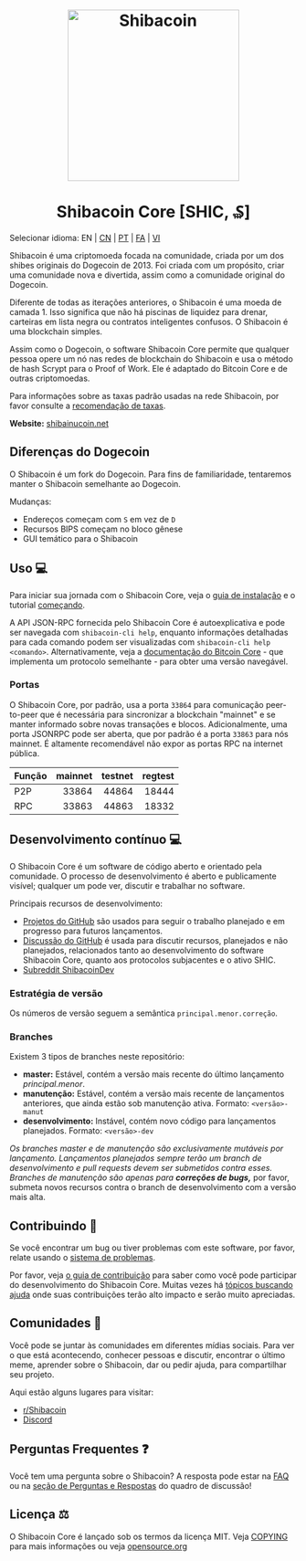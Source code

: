 <h1 align="center">
<img src="https://i.imgur.com/j6X1XyF.png" alt="Shibacoin" width="300"/>
<br/><br/>
Shibacoin Core [SHIC, ₷]  
</h1>

Selecionar idioma: EN | [CN](./README_zh_CN.md) | [PT](./README_pt_BR.md) | [FA](./README_fa_IR.md) | [VI](./README_vi_VN.md)

Shibacoin é uma criptomoeda focada na comunidade, criada por um dos shibes originais do Dogecoin de 2013. Foi criada com um propósito, criar uma comunidade nova e divertida, assim como a comunidade original do Dogecoin.

Diferente de todas as iterações anteriores, o Shibacoin é uma moeda de camada 1. Isso significa que não há piscinas de liquidez para drenar, carteiras em lista negra ou contratos inteligentes confusos. O Shibacoin é uma blockchain simples.

Assim como o Dogecoin, o software Shibacoin Core permite que qualquer pessoa opere um nó nas redes de blockchain do Shibacoin e usa o método de hash Scrypt para o Proof of Work. Ele é adaptado do Bitcoin Core e de outras criptomoedas.

Para informações sobre as taxas padrão usadas na rede Shibacoin, por favor consulte a [recomendação de taxas](doc/fee-recommendation.md).

**Website:** [shibainucoin.net](https://shibainucoin.net)

## Diferenças do Dogecoin

O Shibacoin é um fork do Dogecoin. Para fins de familiaridade, tentaremos manter o Shibacoin semelhante ao Dogecoin.

Mudanças:

* Endereços começam com `S` em vez de `D`
* Recursos BIPS começam no bloco gênese
* GUI temático para o Shibacoin

## Uso 💻

Para iniciar sua jornada com o Shibacoin Core, veja o [guia de instalação](INSTALL.md) e o tutorial [começando](doc/getting-started.md).

A API JSON-RPC fornecida pelo Shibacoin Core é autoexplicativa e pode ser navegada com `shibacoin-cli help`, enquanto informações detalhadas para cada comando podem ser visualizadas com `shibacoin-cli help <comando>`. Alternativamente, veja a [documentação do Bitcoin Core](https://developer.bitcoin.org/reference/rpc/) - que implementa um protocolo semelhante - para obter uma versão navegável.

### Portas

O Shibacoin Core, por padrão, usa a porta `33864` para comunicação peer-to-peer que é necessária para sincronizar a blockchain "mainnet" e se manter informado sobre novas transações e blocos. Adicionalmente, uma porta JSONRPC pode ser aberta, que por padrão é a porta `33863` para nós mainnet. É altamente recomendável não expor as portas RPC na internet pública.

| Função | mainnet | testnet | regtest |
| :------- | ------: | ------: | ------: |
| P2P      |   33864 |   44864 |   18444 |
| RPC      |   33863 |   44863 |   18332 |

## Desenvolvimento contínuo 💻

O Shibacoin Core é um software de código aberto e orientado pela comunidade. O processo de desenvolvimento é aberto e publicamente visível; qualquer um pode ver, discutir e trabalhar no software.

Principais recursos de desenvolvimento:

* [Projetos do GitHub](https://github.com/shibacoinppc/shibacoin/projects) são usados para seguir o trabalho planejado e em progresso para futuros lançamentos.
* [Discussão do GitHub](https://github.com/shibacoinppc/shibacoin/discussions) é usada para discutir recursos, planejados e não planejados, relacionados tanto ao desenvolvimento do software Shibacoin Core, quanto aos protocolos subjacentes e o ativo SHIC.  
* [Subreddit ShibacoinDev](https://www.reddit.com/r/shibacoindev/)

### Estratégia de versão
Os números de versão seguem a semântica ```principal.menor.correção```.

### Branches
Existem 3 tipos de branches neste repositório:

- **master:** Estável, contém a versão mais recente do último lançamento *principal.menor*.
- **manutenção:** Estável, contém a versão mais recente de lançamentos anteriores, que ainda estão sob manutenção ativa. Formato: ```<versão>-manut```
- **desenvolvimento:** Instável, contém novo código para lançamentos planejados. Formato: ```<versão>-dev```

*Os branches master e de manutenção são exclusivamente mutáveis por lançamento. Lançamentos planejados sempre terão um branch de desenvolvimento e pull requests devem ser submetidos contra esses. Branches de manutenção são apenas para **correções de bugs,*** por favor, submeta novos recursos contra o branch de desenvolvimento com a versão mais alta.

## Contribuindo 🤝

Se você encontrar um bug ou tiver problemas com este software, por favor, relate usando o [sistema de problemas](https://github.com/shibacoinppc/shibacoin/issues/new?assignees=&labels=bug&template=bug_report.md&title=%5Bbug%5D+).

Por favor, veja [o guia de contribuição](CONTRIBUTING.md) para saber como você pode participar do desenvolvimento do Shibacoin Core. Muitas vezes há [tópicos buscando ajuda](https://github.com/shibacoinppc/shibacoin/labels/help%20wanted) onde suas contribuições terão alto impacto e serão muito apreciadas.

## Comunidades 🐸

Você pode se juntar às comunidades em diferentes mídias sociais.
Para ver o que está acontecendo, conhecer pessoas e discutir, encontrar o último meme, aprender sobre o Shibacoin, dar ou pedir ajuda, para compartilhar seu projeto.

Aqui estão alguns lugares para visitar:

* [r/Shibacoin](https://www.reddit.com/r/shibacoin/)
* [Discord](https://shibainucoin.net/discord)

## Perguntas Frequentes ❓

Você tem uma pergunta sobre o Shibacoin? A resposta pode estar na [FAQ](doc/FAQ.md) ou na [seção de Perguntas e Respostas](https://github.com/shibacoinppc/shibacoin/discussions/categories/q-a) do quadro de discussão!

## Licença ⚖️
O Shibacoin Core é lançado sob os termos da licença MIT. Veja
[COPYING](COPYING) para mais informações ou veja
[opensource.org](https://opensource.org/licenses/MIT)

